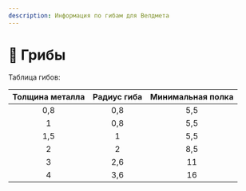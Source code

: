 ```yaml
---
description: Информация по гибам для Велдмета
---
```


# 🍄 Грибы

Таблица гибов:

| Толщина металла | Радиус гиба | Минимальная полка |
| :-------------: | :---------: | :---------------: |
|       0,8       |     0,8     |        5,5        |
|        1        |     0,8     |        5,5        |
|       1,5       |      1      |        5,5        |
|        2        |      2      |        8,5        |
|        3        |     2,6     |         11        |
|        4        |     3,6     |         16        |


